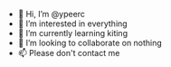 - 👋 Hi, I’m @ypeerc
- 👀 I’m interested in everything
- 🌱 I’m currently learning kiting
- 💞️ I’m looking to collaborate on nothing
- 📫 Please don't contact me

<!---
ypeerc/ypeerc is a ✨ special ✨ repository because its `README.md` (this file) appears on your GitHub profile.
You can click the Preview link to take a look at your changes.
--->
